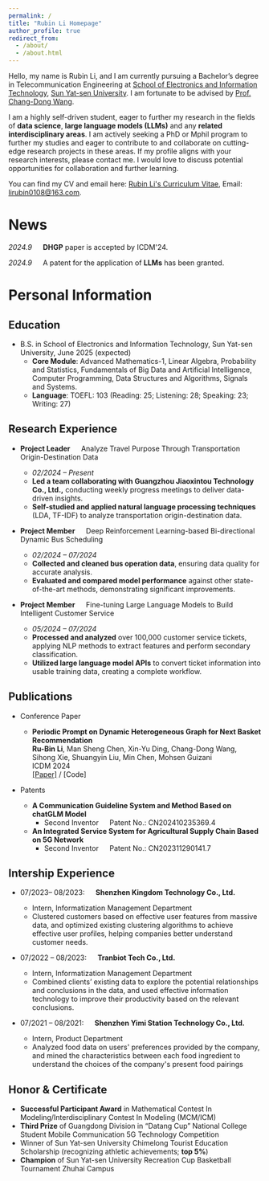 ```yaml
---
permalink: /
title: "Rubin Li Homepage"
author_profile: true
redirect_from: 
  - /about/
  - /about.html
---
```

Hello, my name is Rubin Li, and I am currently pursuing a Bachelor’s degree in Telecommunication Engineering at [School of Electronics and Information Technology](https://seit.sysu.edu.cn/), [Sun Yat-sen University](https://www.sysu.edu.cn/). I am fortunate to be advised by [Prof. Chang-Dong Wang](https://www.scholat.com/changdongwang.cn).

I am a highly self-driven student, eager to further my research in the fields of **data science**, **large language models (LLMs)** and any **related interdisciplinary areas**. I am actively seeking a PhD or Mphil program to further my studies and eager to contribute to and collaborate on cutting-edge research projects in these areas. If my profile aligns with your research interests, please contact me. I would love to discuss potential opportunities for collaboration and further learning.

You can find my CV and email here: [Rubin Li's Curriculum Vitae](../assets/LrbCV.pdf), Email: lirubin0108@163.com.


News
======
*2024.9* &emsp; **DHGP** paper is accepted by ICDM'24.  


*2024.9* &emsp; A patent for the application of **LLMs** has been granted.


# Personal Information


Education
------
<!-- * Ph.D in Version Control Theory, GitHub University, 2018 ()
* M.S. in Jekyll, GitHub University, 2014 -->
* B.S. in School of Electronics and Information Technology, Sun Yat-sen University, June 2025 (expected)
  * **Core Module**: Advanced Mathematics-1, Linear Algebra, Probability and Statistics, Fundamentals of Big Data and
Artificial Intelligence, Computer Programming, Data Structures and Algorithms, Signals and Systems.
  * **Language**: TOEFL: 103 (Reading: 25; Listening: 28; Speaking: 23; Writing: 27)

Research Experience
------
* **Project Leader** &emsp; Analyze Travel Purpose Through Transportation Origin-Destination Data
  * *02/2024 – Present*
  * **Led a team collaborating with Guangzhou Jiaoxintou Technology Co., Ltd.,** conducting weekly progress meetings to deliver data-driven insights.
  * **Self-studied and applied natural language processing techniques** (LDA, TF-IDF) to analyze transportation origin-destination data.

* **Project Member** &emsp; Deep Reinforcement Learning-based Bi-directional Dynamic Bus Scheduling
  * *02/2024 – 07/2024*
  * **Collected and cleaned bus operation data**, ensuring data quality for accurate analysis.
  * **Evaluated and compared model performance** against other state-of-the-art methods, demonstrating significant improvements.

* **Project Member** &emsp; Fine-tuning Large Language Models to Build Intelligent Customer Service
  * *05/2024 – 07/2024*
  * **Processed and analyzed** over 100,000 customer service tickets, applying NLP methods to extract features and perform secondary classification.
  * **Utilized large language model APIs** to convert ticket information into usable training data, creating a complete workflow.

Publications
------

* Conference Paper
  * **Periodic Prompt on Dynamic Heterogeneous Graph for Next Basket Recommendation**  
  **Ru-Bin Li**, Man Sheng Chen, Xin-Yu Ding, Chang-Dong Wang, Sihong Xie, Shuangyin Liu, Min Chen, Mohsen Guizani  
  ICDM 2024  
  [[Paper]](../assets/Periodic%20Prompt%20on%20Dynamic%20Heterogeneous%20Graph%20for%20Next%20Basket%20Recommendation.pdf) / [Code]

* Patents
  * **A Communication Guideline System and Method Based on chatGLM Model** 
    * Second Inventor &emsp; Patent No.: CN202410235369.4
  * **An Integrated Service System for Agricultural Supply Chain Based on 5G Network**
    * Second Inventor &emsp; Patent No.: CN202311290141.7
  

Intership Experience
------
* 07/2023– 08/2023: &emsp; **Shenzhen Kingdom Technology Co., Ltd.**
  * Intern, Informatization Management Department
  * Clustered customers based on effective user features from massive data, and optimized existing clustering
algorithms to achieve effective user profiles, helping companies better understand customer needs.
  <!-- * Supervisor: Professor Hub -->

* 07/2022 – 08/2023: &emsp; **Tranbiot Tech Co., Ltd.**
  * Intern, Informatization Management Department                                       
  * Combined clients’ existing data to explore the potential relationships and conclusions in the data, and used
effective information technology to improve their productivity based on the relevant conclusions.
  <!-- * Supervisor: Professor Git -->
  
* 07/2021 – 08/2021: &emsp; **Shenzhen Yimi Station Technology Co., Ltd.**
  * Intern, Product Department
  * Analyzed food data on users' preferences provided by the company, and mined the characteristics between
each food ingredient to understand the choices of the company's present food pairings
  <!-- * Supervisor: Professor Git -->


Honor & Certificate
------
* **Successful Participant Award** in Mathematical Contest In Modeling/Interdisciplinary Contest In Modeling (MCM/ICM)
* **Third Prize** of Guangdong Division in “Datang Cup” National College Student Mobile Communication 5G Technology Competition
* Winner of Sun Yat-sen University Chimelong Tourist Education Scholarship (recognizing athletic achievements; **top 5%**)
* **Champion** of Sun Yat-sen University Recreation Cup Basketball Tournament Zhuhai Campus 



<!-- This is the front page of a website that is powered by the [Academic Pages template](https://github.com/academicpages/academicpages.github.io) and hosted on GitHub pages. [GitHub pages](https://pages.github.com) is a free service in which websites are built and hosted from code and data stored in a GitHub repository, automatically updating when a new commit is made to the respository. This template was forked from the [Minimal Mistakes Jekyll Theme](https://mmistakes.github.io/minimal-mistakes/) created by Michael Rose, and then extended to support the kinds of content that academics have: publications, talks, teaching, a portfolio, blog posts, and a dynamically-generated CV. You can fork [this repository](https://github.com/academicpages/academicpages.github.io) right now, modify the configuration and markdown files, add your own PDFs and other content, and have your own site for free, with no ads! An older version of this template powers my own personal website at [stuartgeiger.com](http://stuartgeiger.com), which uses [this Github repository](https://github.com/staeiou/staeiou.github.io).

A data-driven personal website
======
Like many other Jekyll-based GitHub Pages templates, Academic Pages makes you separate the website's content from its form. The content & metadata of your website are in structured markdown files, while various other files constitute the theme, specifying how to transform that content & metadata into HTML pages. You keep these various markdown (.md), YAML (.yml), HTML, and CSS files in a public GitHub repository. Each time you commit and push an update to the repository, the [GitHub pages](https://pages.github.com/) service creates static HTML pages based on these files, which are hosted on GitHub's servers free of charge.

Many of the features of dynamic content management systems (like Wordpress) can be achieved in this fashion, using a fraction of the computational resources and with far less vulnerability to hacking and DDoSing. You can also modify the theme to your heart's content without touching the content of your site. If you get to a point where you've broken something in Jekyll/HTML/CSS beyond repair, your markdown files describing your talks, publications, etc. are safe. You can rollback the changes or even delete the repository and start over -- just be sure to save the markdown files! Finally, you can also write scripts that process the structured data on the site, such as [this one](https://github.com/academicpages/academicpages.github.io/blob/master/talkmap.ipynb) that analyzes metadata in pages about talks to display [a map of every location you've given a talk](https://academicpages.github.io/talkmap.html).

Getting started
======
1. Register a GitHub account if you don't have one and confirm your e-mail (required!)
1. Fork [this repository](https://github.com/academicpages/academicpages.github.io) by clicking the "fork" button in the top right. 
1. Go to the repository's settings (rightmost item in the tabs that start with "Code", should be below "Unwatch"). Rename the repository "[your GitHub username].github.io", which will also be your website's URL.
1. Set site-wide configuration and create content & metadata (see below -- also see [this set of diffs](http://archive.is/3TPas) showing what files were changed to set up [an example site](https://getorg-testacct.github.io) for a user with the username "getorg-testacct")
1. Upload any files (like PDFs, .zip files, etc.) to the files/ directory. They will appear at https://[your GitHub username].github.io/files/example.pdf.  
1. Check status by going to the repository settings, in the "GitHub pages" section

Site-wide configuration
------
The main configuration file for the site is in the base directory in [_config.yml](https://github.com/academicpages/academicpages.github.io/blob/master/_config.yml), which defines the content in the sidebars and other site-wide features. You will need to replace the default variables with ones about yourself and your site's github repository. The configuration file for the top menu is in [_data/navigation.yml](https://github.com/academicpages/academicpages.github.io/blob/master/_data/navigation.yml). For example, if you don't have a portfolio or blog posts, you can remove those items from that navigation.yml file to remove them from the header. 

Create content & metadata
------
For site content, there is one markdown file for each type of content, which are stored in directories like _publications, _talks, _posts, _teaching, or _pages. For example, each talk is a markdown file in the [_talks directory](https://github.com/academicpages/academicpages.github.io/tree/master/_talks). At the top of each markdown file is structured data in YAML about the talk, which the theme will parse to do lots of cool stuff. The same structured data about a talk is used to generate the list of talks on the [Talks page](https://academicpages.github.io/talks), each [individual page](https://academicpages.github.io/talks/2012-03-01-talk-1) for specific talks, the talks section for the [CV page](https://academicpages.github.io/cv), and the [map of places you've given a talk](https://academicpages.github.io/talkmap.html) (if you run this [python file](https://github.com/academicpages/academicpages.github.io/blob/master/talkmap.py) or [Jupyter notebook](https://github.com/academicpages/academicpages.github.io/blob/master/talkmap.ipynb), which creates the HTML for the map based on the contents of the _talks directory).

**Markdown generator**

I have also created [a set of Jupyter notebooks](https://github.com/academicpages/academicpages.github.io/tree/master/markdown_generator
) that converts a CSV containing structured data about talks or presentations into individual markdown files that will be properly formatted for the Academic Pages template. The sample CSVs in that directory are the ones I used to create my own personal website at stuartgeiger.com. My usual workflow is that I keep a spreadsheet of my publications and talks, then run the code in these notebooks to generate the markdown files, then commit and push them to the GitHub repository.

How to edit your site's GitHub repository
------
Many people use a git client to create files on their local computer and then push them to GitHub's servers. If you are not familiar with git, you can directly edit these configuration and markdown files directly in the github.com interface. Navigate to a file (like [this one](https://github.com/academicpages/academicpages.github.io/blob/master/_talks/2012-03-01-talk-1.md) and click the pencil icon in the top right of the content preview (to the right of the "Raw | Blame | History" buttons). You can delete a file by clicking the trashcan icon to the right of the pencil icon. You can also create new files or upload files by navigating to a directory and clicking the "Create new file" or "Upload files" buttons. 

Example: editing a markdown file for a talk
![Editing a markdown file for a talk](/images/editing-talk.png)

For more info
------
More info about configuring Academic Pages can be found in [the guide](https://academicpages.github.io/markdown/). The [guides for the Minimal Mistakes theme](https://mmistakes.github.io/minimal-mistakes/docs/configuration/) (which this theme was forked from) might also be helpful. -->
